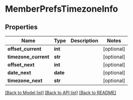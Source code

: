 # MemberPrefsTimezoneInfo

## Properties
Name | Type | Description | Notes
------------ | ------------- | ------------- | -------------
**offset_current** | **int** |  | [optional] 
**timezone_current** | **str** |  | [optional] 
**offset_next** | **int** |  | [optional] 
**date_next** | **date** |  | [optional] 
**timezone_next** | **str** |  | [optional] 

[[Back to Model list]](../README.md#documentation-for-models) [[Back to API list]](../README.md#documentation-for-api-endpoints) [[Back to README]](../README.md)


